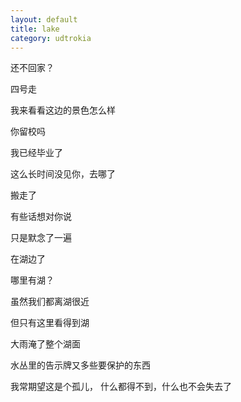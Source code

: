 ```yaml
---
layout: default
title: lake
category: udtrokia
---
```


还不回家？

四号走

我来看看这边的景色怎么样

你留校吗

我已经毕业了

这么长时间没见你，去哪了

搬走了

有些话想对你说

只是默念了一遍

在湖边了

哪里有湖？

虽然我们都离湖很近

但只有这里看得到湖

大雨淹了整个湖面

水丛里的告示牌又多些要保护的东西

我常期望这是个孤儿， 什么都得不到，什么也不会失去了
